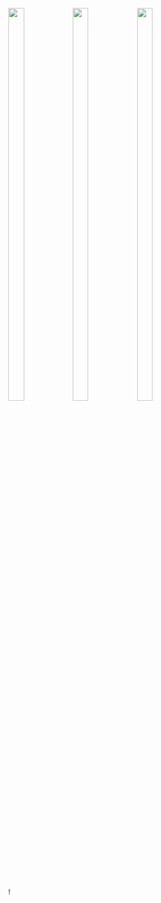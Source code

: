 <p>
<img src="https://user-images.githubusercontent.com/124056284/235990144-04c10f98-112b-4db4-811d-b3efdff9da65.PNG" width=25% height=45%>
<img src="https://user-images.githubusercontent.com/124056284/235990156-e2f32fb2-8a89-4e85-b24d-96c501965a3d.PNG" width=25% height=45%>
<img src="https://user-images.githubusercontent.com/124056284/235990167-6c1e5432-5560-4243-aba7-a280f11d1bcf.PNG" width=25% height=45%>
</p>!
